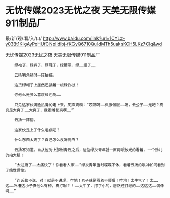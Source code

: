 # 无忧传媒2023无忧之夜 天美无限传媒911制品厂

最/新/观/看/入/口/ http://www.baidu.com/link?url=1CYLz-y03Bt1KIgAyPqHUfCNpIIdlbj-fKGyQ6710QuIdMTh5uaksKCH5LKz7CIq&wd

无忧传媒2023无忧之夜 天美无限传媒911制品厂

        绿袍子，绿裤子，绿鞋子，绿腰带，绿……帽子……

        云扬嘴角顿时一阵抽搐。

        这货绿帽子上居然还插着一根绿竹枝！

        你他么是多么喜欢绿色啊……

        只见这家伙满脸热情的走上来，笑声爽朗：“哎呀呀……佩服佩服……嗯，云公子……是吧？真真是太爽了……太爽了，我看着都爽啊……”

        云扬一阵懵。

        这家伙是上了什么毛病吧？

        什么东西太爽了？自己怎么没听明白？

        云扬不知道。自从他对上那谢青云之后，这位绿衣青年就一直两眼放光的看着，一个劲儿的拍大腿！

        “太过瘾了……太痛快了！你看看人家……”绿衣青年当时喋喋不休，看着云扬的眼神如同看到了绝世偶像。

        “连话都不说，对！就是不讲理，咋地！老子就是看着不顺眼！咋地！太牛气了！太……这……卧槽这小子真他么有种，真打啊？！……太牛了，打了小的，居然还打老的……这这这……偶像啊……” 
